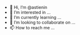 - 👋 Hi, I’m @astienin
- 👀 I’m interested in ...
- 🌱 I’m currently learning ...
- 💞️ I’m looking to collaborate on ...
- 📫 How to reach me ...

<!---
astienin/astienin is a ✨ special ✨ repository because its `README.md` (this file) appears on your GitHub profile.
You can click the Preview link to take a look at your changes.
--->
